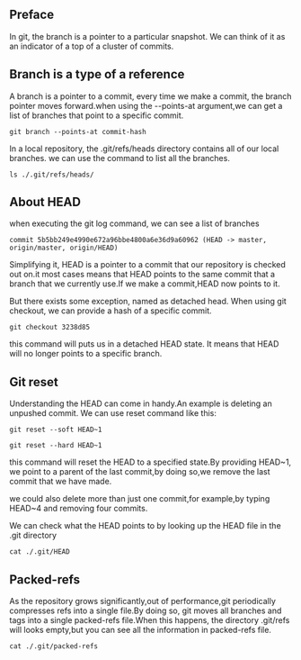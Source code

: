 ## Preface

In git, the branch is a pointer to a particular snapshot. We can think of it as an indicator of a top of a cluster of commits.

## Branch is a type of a reference

A branch is a pointer to a commit, every time we make a commit, the branch pointer moves forward.when using the --points-at argument,we can get a list of branches that point to a specific commit.

```shell
git branch --points-at commit-hash
```

In a local repository, the .git/refs/heads directory contains all of our local branches. we can use the command to list all the branches.

```shell
ls ./.git/refs/heads/
```

## About HEAD

when executing the git log command, we can see a list of branches

```shell
commit 5b5bb249e4990e672a96bbe4800a6e36d9a60962 (HEAD -> master, origin/master, origin/HEAD)
```

Simplifying it, HEAD is a pointer to a commit that our repository is checked out on.it most cases means that HEAD points to the same commit that a branch that we currently use.If we make a commit,HEAD now points to it.

But there exists some exception, named as detached head. When using git checkout, we can provide a hash of a specific commit.

```shell
git checkout 3238d85
```

this command will puts us in a detached HEAD state. It means that HEAD will no longer points to a specific branch.

## Git reset

Understanding the HEAD can come in handy.An example is deleting an unpushed commit. We can use reset command like this:
```shell
git reset --soft HEAD~1

git reset --hard HEAD~1
```
this command will reset the HEAD to a specified state.By providing HEAD~1, we point to a parent of the last commit,by doing so,we remove the last commit that we have made.

we could also delete more than just one commit,for example,by typing HEAD~4 and removing four commits.

We can check what the HEAD points to by looking up the HEAD file in the .git directory
```shell
cat ./.git/HEAD
```

## Packed-refs

As the repository grows significantly,out of performance,git periodically compresses refs into a single file.By doing so, git moves all branches and tags into a single packed-refs file.When this happens, the directory .git/refs will looks empty,but you can see all the information in packed-refs file.
```shell
cat ./.git/packed-refs
```

